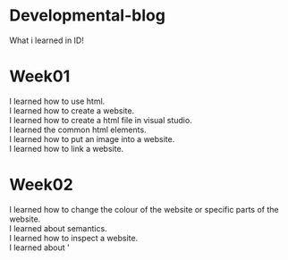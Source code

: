 # Developmental-blog
What i learned in ID!<br>

# Week01
I learned how to use html.<br>
I learned how to create a website.<br>
I learned how to create a html file in visual studio.<br>
I learned the common html elements.<br>
I learned how to put an image into a website.<br>
I learned how to link a website.<br>

# Week02
I learned how to change the colour of the website or specific parts of the website. <br>
I learned about semantics. <br>
I learned how to inspect a website. <br>
I learned about '<style>'.<br>
I learned about '#'.<br>
I learned how to change the fonts.<br>
I learned how to use css.<br>

# Week03
I learned about the 'form' tag.<br>
I learned how to use 'input' tag to create different type of questiobns.<br>
I learned how to create a button in a website.<br>
I leanred how to put a placeholder in a text box.<br>
I learned how to make a question have validations.<br>
I learned about descendant selector.<br>
I learned about class.<br>
I learned how to go mobile mode in the computer.<br>
I learned about position.<br>
I learned about flexbox.<br>

# Week04
I learned how to make a responsive image.<br>
I learned how to make a max scale.<br>
I learned how to fit image on a box.<br>
I learned how to create media query to cater for mobile device.<br>
I learned how to link Git into your visual studio.<br>
I learned how to commit on visual studio.<br>
  
# Week05
I learned what is javascript.<br>
I learned how to use exercise file.<br>
I learned about the basics of javascript.<br>
I leaned about objects and how to build it in javascript.<br>
I learned how to add a element.<br>
I learned how to moodify classes, attributes and style.<br>
  
# Week06
I learned more about javascript objects.<br>
I learned what is DOM.<br>
I learned what is a DOM tree.<br>

# Week07
I learned more about DOM.<br>
I learned about event handling.<br>
I learned what is an event object.<br>
I learned about how to make validations for form.<br>
I learned about local and session storage.<br>

# Week08
I learned about jQuery and how it make things faster.<br>
I learned how to select html and css tags using jQuery.<br>
I learned about the get set attribute using jQuery.<br>
I learned how to create new html elements using jQuery.<br>
I learned about API and what is AJAX.<br>
I learned how AJAX works.<br>
  
# Week09
I learned about how to use bootstrap.<br>
I learned how to create card and navbar.<br>
  
# Week12
I learned to use restDB.<br>
I learned what is NoSQL and the advantages of using it.<br>

# Week13
I learned how to formaat ReadME.<br>
I learned about what are the common qns & issues and how to solve them.<br>  
  
# Week14
I learned about lottie animation.<br>
I learned that lottie is extremly lightweight.<br>
I learned how to find the animation i want and put it inside the code.<br>  
